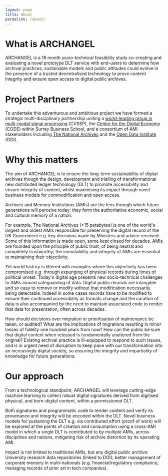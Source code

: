 ```yaml
---
layout: page
title: About
permalink: /about/
---
```


# What is ARCHANGEL

ARCHANGEL is a 18 month socio-technical feasibility study co-creating and evaluating a novel prototype DLT service with end-users to determine how archival practices, sustainable models and public attitudes could evolve in the presence of a trusted decentralised technology to prove content integrity and ensure open access to digital public archives.

# Project Partners

To undertake this adventurous and ambitious project we have formed a strategic multi-disciplinary partnership uniting a [world-leading group in multi-modal signal processing](https://www.surrey.ac.uk/centre-vision-speech-signal-processing) (CVSSP), the [Centre for the Digital Economy](https://surreycode.org/) (CODE) within Surrey Business School, and a consortium of AMI stakeholders including [The National Archives](https://www.nationalarchives.gov.uk/) and the [Open Data Institute](https://theodi.org/) (ODI).


# Why this matters


The aim of ARCHANGEL is to ensure the long-term sustainability of digital archives though the design, development and trialling of transformational new distributed ledger technology (DLT) to promote accessibility and ensure integrity of content, whilst maximising its impact through novel business models for commodification and open access.

Archives and Memory Institutions (AMIs) are the lens through which future generations will perceive today; they form the authoritative economic, social and cultural memory of a nation.

For example, The National Archives (>15 petabytes) is one of the world's largest and oldest AMIs responsible for preserving the digital record of the UK Government e.g. key decisions made by Ministers and advice received. Some of this information is made open, some kept closed for decades. AMIs are founded upon the principle of public trust, of being neutral and completely trustworthy; the immutability and integrity of AMIs are essential to maintaining their objectivity.

Yet world history is littered with examples where this objectivity has been compromised e.g. through expunging of physical records during times of political unrest. Today's digital age presents new socio-technical challenges to AMIs around safeguarding of data. Digital public records are intangible and so easy to remove or modify without that modification necessarily being detectable. Indeed in some cases records have to be modified to ensure their continued accessibility as formats change and the curation of data is also accompanied by the need to maintain associated code to render that data for presentation, often across decades.

How should decisions over migration or prioritisation of maintenance be taken, or audited? What are the implications of migrations resulting in minor losses of fidelity one hundred years from now? How can the public be sure that digital content when released is fundamentally unaltered from the original? Existing archival practice is ill-equipped to respond to such issues, and is in urgent need of disruption to keep pace with our transformation into an increasingly digital society, so ensuring the integrity and impartiality of knowledge for future generations.

# Our approach

From a technological standpoint, ARCHANGEL will leverage cutting-edge machine learning to collect robust digital signatures derived from digitised physical, and born-digital content, within a permissioned DLT.

Both signatures and programmatic code to render content and verify its provenance and integrity will be encoded within the DLT. Novel business models for sustaining the DLT e.g. via contributed effort (proof of work) will be explored at the points of creation and consumption using a cross-AMI model in which a single DLT is contributed to by multiple AMIs, across disciplines and nations, mitigating risk of archive distortion by its operating AMI.

Impact is not limited to traditional AMIs, but any digital public archive: University research data repositories (linked to DOI); better management of corporate memory in multi-nationals (e.g. financial/regulatory compliance, managing records of prior art in tech companies).
